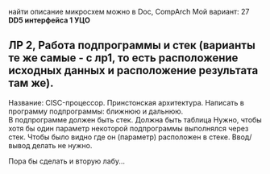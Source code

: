 найти описание микросхем можно в Doc, CompArch
Мой вариант: 27
**DD5 интерфейса 1 УЦО**






## ЛР 2, Работа подпрограммы и стек (варианты те же самые - с лр1, то есть расположение исходных данных и расположение результата там же).
Название: CISC-процессор. Принстонская архитектура.
Написать в программу подпрограммы: ближнюю и дальнюю.  
В подпрограмме должен быть стек.
Должна быть таблица 
Нужно, чтобы хотя бы один параметр некоторой подпрограммы выполнялся через стек. Чтобы было видно где он (параметр) расположен в стеке.
Ввод/вывод делать не нужно.


 
 Пора бы сделать и вторую лабу...
